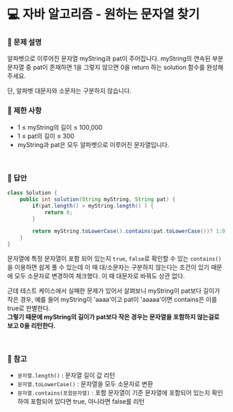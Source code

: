 # 💻 자바 알고리즘 - 원하는 문자열 찾기

<h3>📕 문제 설명</h3>

알파벳으로 이루어진 문자열 myString과 pat이 주어집니다. myString의 연속된 부분 문자열 중 pat이 존재하면 1을 그렇지 않으면 0을 return 하는 solution 함수를 완성해 주세요.

단, 알파벳 대문자와 소문자는 구분하지 않습니다.
<br>

<h3>📕 제한 사항</h3>

- 1 ≤ myString의 길이 ≤ 100,000
- 1 ≤ pat의 길이 ≤ 300
- myString과 pat은 모두 알파벳으로 이루어진 문자열입니다.

<br>

<h3>📕 답안</h3>

```java
class Solution {
    public int solution(String myString, String pat) {
        if(pat.length() > myString.length() ) {
            return 0;
        }

        return myString.toLowerCase().contains(pat.toLowerCase())? 1:0;
    }
}
```
문자열에 특정 문자열이 포함 되어 있는지 `true`, `false`로 확인할 수 있는 `contains()`을 이용하면 쉽게 풀 수 있는데 이 때 대/소문자는 구분하지 않는다는 조건이 있기 때문에 모두 소문자로 변경하여 체크했다. 이 때 대문자로 바꿔도 상관 없다.

근데 테스트 케이스에서 실패한 문제가 있어서 살펴보니 myString이 pat보다 길이가 작은 경우, 예를 들어 myString이 'aaaa'이고 pat이 'aaaaa'이면 contains은 이를 true로 판별한다.   
<b>그렇기 때문에 myString의 길이가 pat보다 작은 경우는 문자열을 포함하지 않는걸로 보고 0을 리턴한다.</b>

<br>
<h3>📕 참고</h3>

- `문자열.length()` : 문자열 길이 값 리턴
- `문자열.toLowerCase()` : 문자열을 모두 소문자로 변환
- `문자열.contains(포함문자열)` : 포함 문자열이 기준 문자열에 포함되어 있는지 확인하여 포함되어 있다면 true, 아니라면 false를 리턴



